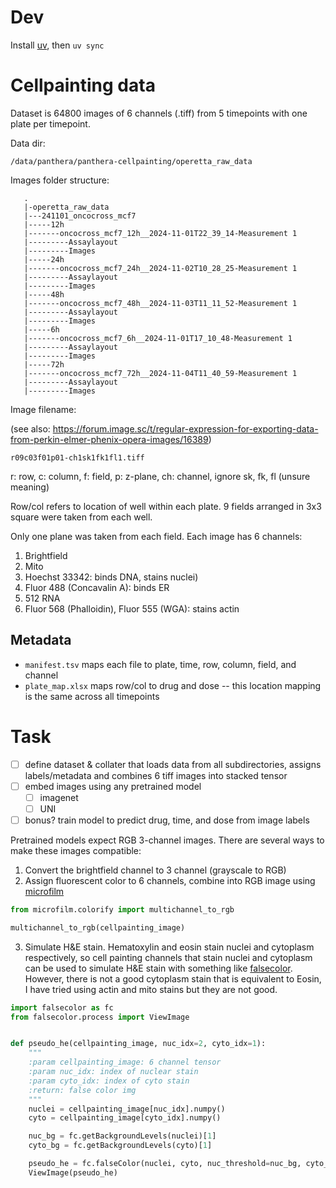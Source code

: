 # Dev

Install [uv](https://github.com/astral-sh/uv), then `uv sync`

# Cellpainting data

Dataset is 64800 images of 6 channels (.tiff) from 5 timepoints with one plate per timepoint.

Data dir:

```
/data/panthera/panthera-cellpainting/operetta_raw_data
```

Images folder structure:

```
   .
   |-operetta_raw_data
   |---241101_oncocross_mcf7
   |-----12h
   |-------oncocross_mcf7_12h__2024-11-01T22_39_14-Measurement 1
   |---------Assaylayout
   |---------Images
   |-----24h
   |-------oncocross_mcf7_24h__2024-11-02T10_28_25-Measurement 1
   |---------Assaylayout
   |---------Images
   |-----48h
   |-------oncocross_mcf7_48h__2024-11-03T11_11_52-Measurement 1
   |---------Assaylayout
   |---------Images
   |-----6h
   |-------oncocross_mcf7_6h__2024-11-01T17_10_48-Measurement 1
   |---------Assaylayout
   |---------Images
   |-----72h
   |-------oncocross_mcf7_72h__2024-11-04T11_40_59-Measurement 1
   |---------Assaylayout
   |---------Images
```

Image filename:

(see also: https://forum.image.sc/t/regular-expression-for-exporting-data-from-perkin-elmer-phenix-opera-images/16389)

```
r09c03f01p01-ch1sk1fk1fl1.tiff
```

r: row, c: column, f: field, p: z-plane, ch: channel, ignore sk, fk, fl (unsure meaning)

Row/col refers to location of well within each plate. 9 fields arranged in 3x3 square were taken from each well.

Only one plane was taken from each field. Each image has 6 channels:

1. Brightfield
2. Mito
3. Hoechst 33342: binds DNA, stains nuclei)
4. Fluor 488 (Concavalin A): binds ER
5. 512 RNA
6. Fluor 568 (Phalloidin), Fluor 555 (WGA): stains actin

## Metadata

- `manifest.tsv` maps each file to plate, time, row, column, field, and channel
- `plate_map.xlsx` maps row/col to drug and dose -- this location mapping is the same across all timepoints


# Task
- [ ] define dataset & collater that loads data from all subdirectories, assigns labels/metadata and combines 6 tiff images into stacked tensor
- [ ] embed images using any pretrained model
    - [ ] imagenet
    - [ ] UNI
- [ ] bonus? train model to predict drug, time, and dose from image labels

Pretrained models expect RGB 3-channel images. There are several ways to make these images compatible:
1. Convert the brightfield channel to 3 channel (grayscale to RGB)
2. Assign fluorescent color to 6 channels, combine into RGB image using [microfilm](https://guiwitz.github.io/microfilm/notebooks/create_plots.html)

```python
from microfilm.colorify import multichannel_to_rgb

multichannel_to_rgb(cellpainting_image)
```
 
3. Simulate H&E stain. Hematoxylin and eosin stain nuclei and cytoplasm respectively, so cell painting channels that 
   stain nuclei and cytoplasm can be used to simulate H&E stain with something like [falsecolor](https://github.com/serrob23/falsecolor). However, there is 
   not a good cytoplasm stain that is equivalent to Eosin, I have tried using actin and mito stains but they are not good.

```python
import falsecolor as fc
from falsecolor.process import ViewImage


def pseudo_he(cellpainting_image, nuc_idx=2, cyto_idx=1):
    """
    :param cellpainting_image: 6 channel tensor
    :param nuc_idx: index of nuclear stain
    :param cyto_idx: index of cyto stain
    :return: false color img
    """
    nuclei = cellpainting_image[nuc_idx].numpy()
    cyto = cellpainting_image[cyto_idx].numpy()

    nuc_bg = fc.getBackgroundLevels(nuclei)[1]
    cyto_bg = fc.getBackgroundLevels(cyto)[1]

    pseudo_he = fc.falseColor(nuclei, cyto, nuc_threshold=nuc_bg, cyto_threshold=cyto_bg)
    ViewImage(pseudo_he)
```